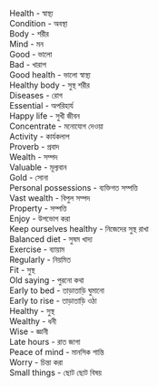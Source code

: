 Health - স্বাস্থ্য  
Condition - অবস্থা  
Body - শরীর  
Mind - মন  
Good - ভালো  
Bad - খারাপ  
Good health - ভালো স্বাস্থ্য  
Healthy body - সুস্থ শরীর  
Diseases - রোগ  
Essential - অপরিহার্য  
Happy life - সুখী জীবন  
Concentrate - মনোযোগ দেওয়া  
Activity - কার্যকলাপ  
Proverb - প্রবাদ  
Wealth - সম্পদ  
Valuable - মূল্যবান  
Gold - সোনা  
Personal possessions - ব্যক্তিগত সম্পত্তি  
Vast wealth - বিপুল সম্পদ  
Property - সম্পত্তি  
Enjoy - উপভোগ করা  
Keep ourselves healthy - নিজেদের সুস্থ রাখা  
Balanced diet - সুষম খাদ্য  
Exercise - ব্যায়াম  
Regularly - নিয়মিত  
Fit - সুস্থ  
Old saying - পুরনো কথা  
Early to bed - তাড়াতাড়ি ঘুমানো  
Early to rise - তাড়াতাড়ি ওঠা  
Healthy - সুস্থ  
Wealthy - ধনী  
Wise - জ্ঞানী  
Late hours - রাত জাগা  
Peace of mind - মানসিক শান্তি  
Worry - চিন্তা করা  
Small things - ছোট ছোট বিষয়  